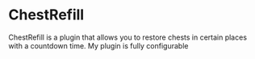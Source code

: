 # ChestRefill
ChestRefill is a plugin that allows you to restore chests in certain places with a countdown time. 
My plugin is fully configurable
